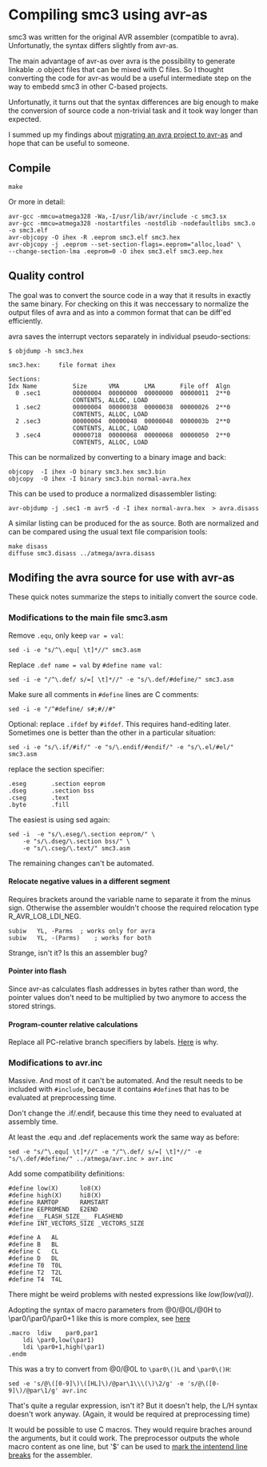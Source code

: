 # Compiling smc3 using avr-as

smc3 was written for the original AVR assembler (compatible to avra).
Unfortunatly, the syntax differs slightly from avr-as.

The main advantage of avr-as over avra is the possibility to generate
linkable .o object files that can be mixed with C files. So I thought
converting the code for avr-as would be a useful intermediate step on the
way to embedd smc3 in other C-based projects.

Unfortunatly, it turns out that the syntax differences are big enough to
make the conversion of source code a non-trivial task and it took way longer
than expected.

I summed up my findings about [migrating an avra project to
avr-as](https://tenbaht.github.io/posts/migrating-from-avra-to-avr-as/) and
hope that can be useful to someone.



## Compile

	make

Or more in detail:

	avr-gcc -mmcu=atmega328 -Wa,-I/usr/lib/avr/include -c smc3.sx
	avr-gcc -mmcu=atmega328 -nostartfiles -nostdlib -nodefaultlibs smc3.o -o smc3.elf
	avr-objcopy -O ihex -R .eeprom smc3.elf smc3.hex
	avr-objcopy -j .eeprom --set-section-flags=.eeprom="alloc,load" \
	--change-section-lma .eeprom=0 -O ihex smc3.elf smc3.eep.hex


## Quality control

The goal was to convert the source code in a way that it results in exactly
the same binary. For checking on this it was neccessary to normalize the
output files of avra and as into a common format that can be diff'ed
efficiently.


avra saves the interrupt vectors separately in individual pseudo-sections:

```
$ objdump -h smc3.hex

smc3.hex:     file format ihex

Sections:
Idx Name          Size      VMA       LMA       File off  Algn
  0 .sec1         00000004  00000000  00000000  00000011  2**0
                  CONTENTS, ALLOC, LOAD
  1 .sec2         00000004  00000038  00000038  00000026  2**0
                  CONTENTS, ALLOC, LOAD
  2 .sec3         00000004  00000048  00000048  0000003b  2**0
                  CONTENTS, ALLOC, LOAD
  3 .sec4         00000718  00000068  00000068  00000050  2**0
                  CONTENTS, ALLOC, LOAD
```

This can be normalized by converting to a binary image and back:

	objcopy  -I ihex -O binary smc3.hex smc3.bin
	objcopy  -O ihex -I binary smc3.bin normal-avra.hex

This can be used to produce a normalized disassembler listing:

	avr-objdump -j .sec1 -m avr5 -d -I ihex normal-avra.hex  > avra.disass

A similar listing can be produced for the as source. Both are normalized and
can be compared using the usual text file comparision tools:

	make disass
	diffuse smc3.disass ../atmega/avra.disass



## Modifing the avra source for use with avr-as

These quick notes summarize the steps to initially convert the source code.



### Modifications to the main file smc3.asm

Remove `.equ`, only keep `var = val`:

	sed -i -e "s/^\.equ[ \t]*//" smc3.asm

Replace `.def name = val` by `#define name val`:

	sed -i -e "/^\.def/ s/=[ \t]*//" -e "s/\.def/#define/" smc3.asm

Make sure all comments in `#define` lines are C comments:

	sed -i -e "/^#define/ s#;#//#"

Optional: replace `.ifdef` by `#ifdef`. This requires hand-editing later.
Sometimes one is better than the other in a particular situation:

	sed -i -e "s/\.if/#if/" -e "s/\.endif/#endif/" -e "s/\.el/#el/" smc3.asm

replace the section specifier:

	.eseg		.section eeprom
	.dseg		.section bss
	.cseg		.text
	.byte		.fill

The easiest is using sed again:

	sed -i 	-e "s/\.eseg/\.section eeprom/" \
		-e "s/\.dseg/\.section bss/" \
		-e "s/\.cseg/\.text/" smc3.asm

The remaining changes can't be automated.



#### Relocate negative values in a different segment

Requires brackets around the variable name to separate it from the minus
sign. Otherwise the assembler wouldn't choose the required relocation type
R_AVR_LO8_LDI_NEG.

	subiw	YL, -Parms	; works only for avra
	subiw	YL, -(Parms)	; works for both

Strange, isn't it? Is this an assembler bug?


#### Pointer into flash

Since avr-as calculates flash addresses in bytes rather than word, the
pointer values don't need to be multiplied by two anymore to access the stored
strings.


#### Program-counter relative calculations

Replace all PC-relative branch specifiers by labels.
[Here](https://tenbaht.github.io/posts/migrating-from-avra-to-avr-as/#program-counter)
is why.



### Modifications to avr.inc

Massive. And most of it can't be automated. And the result needs to be
included with `#include`, because it contains `#define`s that has to be
evaluated at preprocessing time.

Don't change the .if/.endif, because this time they need to evaluated at
assembly time.

At least the .equ and .def replacements work the same way as before:

	sed -e "s/^\.equ[ \t]*//" -e "/^\.def/ s/=[ \t]*//" -e "s/\.def/#define/" ../atmega/avr.inc > avr.inc

Add some compatibility definitions:

	#define low(X)		lo8(X)
	#define high(X) 	hi8(X)
	#define RAMTOP		RAMSTART
	#define EEPROMEND	E2END
	#define __FLASH_SIZE__	FLASHEND
	#define INT_VECTORS_SIZE _VECTORS_SIZE

	#define	A	AL
	#define	B	BL
	#define	C	CL
	#define	D	DL
	#define	T0	T0L
	#define	T2	T2L
	#define	T4	T4L

There might be weird problems with nested expressions like _low(low(val))_.

Adopting the syntax of macro parameters from @0/@0L/@0H to \par0/\par0/\par0+1
like this is more complex, see
[here](view-source:https://tenbaht.github.io/posts/migrating-from-avra-to-avr-as/#macros-and-preprocessor-constants)

	.macro	ldiw	par0,par1
		ldi	\par0,low(\par1)
		ldi	\par0+1,high(\par1)
	.endm

This was a try to convert from @0/@0L to `\par0\()L` and `\par0\()H`:

	sed -e 's/@\([0-9]\)\([HL]\)/@par\1\\\(\)\2/g' -e 's/@\([0-9]\)/@par\1/g' avr.inc

That's quite a regular expression, isn't it? But it doesn't help, the L/H
syntax doesn't work anyway. (Again, it would be required at preprocessing
time)

It would be possible to use C macros. They would require braches around the
arguments, but it could work. The preprocessor outputs the whole macro
content as one line, but '$' can be used to [mark the intentend line
breaks](https://sourceware.org/binutils/docs-2.21/as/AVR_002dChars.html )
for the assembler.
